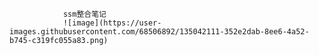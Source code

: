                 ssm整合笔记
                ![image](https://user-images.githubusercontent.com/68506892/135042111-352e2dab-8ee6-4a52-b745-c319fc055a83.png)
